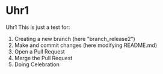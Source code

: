 # Uhr1
Uhr1
This is just a test for:
1. Creating a new branch (here "branch_release2")
2. Make and commit changes (here modifying README.md)
3. Open a Pull Request
4. Merge the Pull Request
5. Doing Celebration
